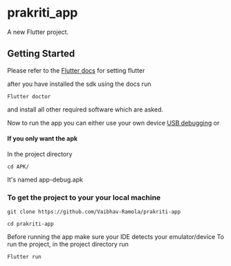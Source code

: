 # prakriti_app

A new Flutter project.

## Getting Started
Please refer to the [Flutter docs](https://docs.flutter.dev/get-started/install) for setting flutter

after you have installed the sdk using the docs run
```
Flutter doctor
```
and install all other required software which are asked.

Now to run the app you can either use your own device [USB debugging](https://www.youtube.com/watch?v=W7nkxS9LMXs&ab_channel=OnlineTechTips)
or 
#### If you only want the apk
In the project directory
```
cd APK/
```
It's named app-debug.apk

### To get the project to your your local machine

```
git clone https://github.com/Vaibhav-Ramola/prakriti-app
```
```
cd prakriti-app
```

Before running the app make sure your IDE detects your emulator/device
To run the project, in the project directory run

```
Flutter run
```
